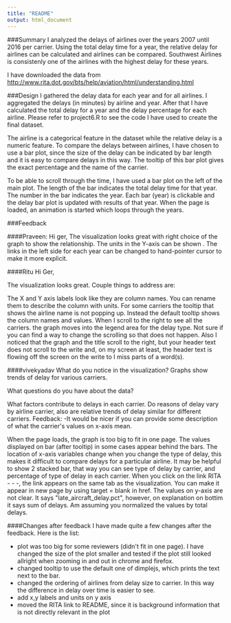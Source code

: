 ```yaml
---
title: "README"
output: html_document
---
```


###Summary
I analyzed the delays of airlines over the years 2007 until 2016 per carrier. Using the total delay time for a year, the relative delay for airlines can be calculated and airlines 
can be compared. Southwest Airlines is consistenly one of the airlines with the highest delay for these years.

I have downloaded the data from <http://www.rita.dot.gov/bts/help/aviation/html/understanding.html>

###Design
I gathered the delay data for each year and for all airlines. I aggregated the delays (in minutes) by airline and year. After that I have calculated the total delay for a year and the delay percentage for each airline. Please refer to project6.R to see the code I have used to create the final dataset.

The airline is a categorical feature in the dataset while the relative delay is a numeric feature. To compare the delays between airlines, I have chosen to use a bar plot, since the size of the delay can be indicated by bar length and it is easy to compare delays in this way. The tooltip of this bar plot gives the exact percentage and the name of the carrier.

To be able to scroll through the time, I have used a bar plot on the left of the main plot. The length of the bar indicates the total delay time for that year. The number in the bar
indicates the year. Each bar (year) is clickable and the delay bar plot is updated with results of that year. When the page is loaded, an animation is started which loops through the years.

###Feedback

####Praveen:
Hi ger, The visualization looks great with right choice of the graph to show the relationship. The units in the Y-axis can be shown . The links in the left side for each year can be changed to hand-pointer cursor to make it more explicit.

####Ritu
Hi Ger,

The visualization looks great. Couple things to address are:

The X and Y axis labels look like they are column names. You can rename them to describe the column with units.
For some carriers the tooltip that shows the airline name is not popping up. Instead the default tooltip shows the column names and values.
When I scroll to the right to see all the carriers. the graph moves into the legend area for the delay type. Not sure if you can find a way to change the scrolling so that does not happen. Also I noticed that the graph and the title scroll to the right, but your header text does not scroll to the write and, on my screen at least, the header text is flowing off the screen on the write to I miss parts of a word(s).

####vivekyadav
What do you notice in the visualization? Graphs show trends of delay for various carriers.

What questions do you have about the data?

What factors contribute to delays in each carrier.
Do reasons of delay vary by airline carrier, also are relative trends of delay similar for different carriers.
Feedback: -It would be nicer if you can provide some description of what the carrier's values on x-axis mean.

When the page loads, the graph is too big to fit in one page.
The values displayed on bar (after tooltip) in some cases appear behind the bars.
The location of x-axis variables change when you change the type of delay, this makes it difficult to compare delays for a particular airline.
It may be helpful to show 2 stacked bar, that way you can see type of delay by carrier, and percentage of type of delay in each carrier.
When you click on the link RITA - - -, the link appears on the same tab as the visualization. You can make it appear in new page by using target = blank in href.
The values on y-axis are not clear. It says "late_aircraft_delay.pct", however, on explanation on bottim it says sum of delays. Am assuming you normalized the values by total delays.

####Changes after feedback
I have made quite a few changes after the feedback. Here is the list:

* plot was too big for some reviewers (didn't fit in one page). I have changed the size of the plot smaller and tested if the plot still looked allright when zooming in and out
in chrome and firefox.
* changed tooltip to use the default one of dimplejs, which prints the text next to the bar.
* changed the ordering of airlines from delay size to carrier. In this way the difference in delay over time is easier to see.
* add x,y labels and units on y axis
* moved the RITA link to README, since it is background information that is not directly relevant in the plot
 

